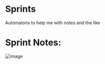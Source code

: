 # Sprints
Automatons to help me with notes and the like




# Sprint Notes: 
![image](https://user-images.githubusercontent.com/48245017/202790663-997274e9-8b9c-497c-a1b3-de122c0bae2a.png)
